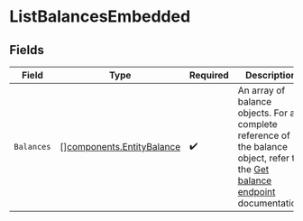 # ListBalancesEmbedded


## Fields

| Field                                                                                                                                        | Type                                                                                                                                         | Required                                                                                                                                     | Description                                                                                                                                  |
| -------------------------------------------------------------------------------------------------------------------------------------------- | -------------------------------------------------------------------------------------------------------------------------------------------- | -------------------------------------------------------------------------------------------------------------------------------------------- | -------------------------------------------------------------------------------------------------------------------------------------------- |
| `Balances`                                                                                                                                   | [][components.EntityBalance](../../models/components/entitybalance.md)                                                                       | :heavy_check_mark:                                                                                                                           | An array of balance objects. For a complete reference of<br/>the balance object, refer to the [Get balance endpoint](get-balance) documentation. |